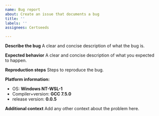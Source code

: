 ```yaml
---
name: Bug report
about: Create an issue that documents a bug
title: ''
labels: ''
assignees: Certseeds

---
```


**Describe the bug**
A clear and concise description of what the bug is.

**Expected behavior**
A clear and concise description of what you expected to happen.

**Reproduction steps**
Steps to reproduce the bug.
<!-- Usually this means a small and self-contained piece of code that uses Catch and specifying compiler flags if relevant. -->


**Platform information:**
<!-- Fill in any extra information that might be important for your issue. -->
 - OS: **Windows NT-WSL-1**
 - Compiler+version: **GCC 7.5.0**
 - release version: **0.0.5**


**Additional context**
Add any other context about the problem here.

